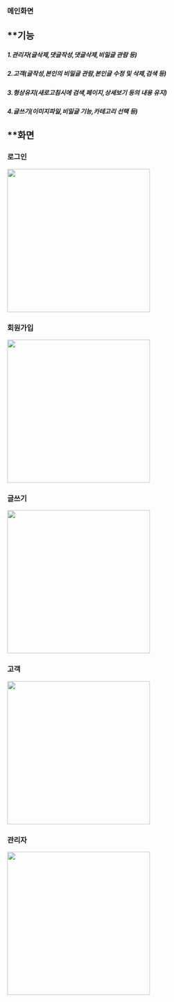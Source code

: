 ### 메인화면
  <thead>
    <tr>
      <h2>**기능</h2>
      <h5>1.관리자(글삭제,댓글작성,댓글삭제,비밀글 관람 등)</h5>
      <h5>2.고객(글작성,본인의 비밀글 관람,본인글 수정 및 삭제,검색 등)</h5>
      <h5>3.형상유지(새로고침시에 검색,페이지,상세보기 등의 내용 유지)</h5>
      <h5>4.글쓰기(이미지파일,비밀글 기능,카테고리 선택 등)</h5>
    </tr>
    <tr>
      <h2>**화면</h2>
      <td align="center">
        <h3>로그인</h3>
        <a href="https://cafeptthumb-phinf.pstatic.net/MjAyNDEwMzFfMTU3/MDAxNzMwMzU5NDg5MDI0.BPKQh46HChMKC-8BzAC81kayWx7ioLJjODS2SDN_TAkg.ezmfV-2XT7VpoUNmCZeBUG52ALRa71fiNfSrC5Azb7gg.PNG/%EB%A1%9C%EA%B7%B8%EC%9D%B8.PNG?type=w1600" target="_blank">
          <img width="329" src="https://cafeptthumb-phinf.pstatic.net/MjAyNDEwMzFfMTU3/MDAxNzMwMzU5NDg5MDI0.BPKQh46HChMKC-8BzAC81kayWx7ioLJjODS2SDN_TAkg.ezmfV-2XT7VpoUNmCZeBUG52ALRa71fiNfSrC5Azb7gg.PNG/%EB%A1%9C%EA%B7%B8%EC%9D%B8.PNG?type=w1600" style="max-width: 100%;">
        </a>
      </td>
      <td align="center">
        <h3>회원가입</h3>
        <a href="https://cafeptthumb-phinf.pstatic.net/MjAyNDEwMzFfMTUx/MDAxNzMwMzU5NDg5MDIz.27LOBwc1u3NMY6q6Vcis34w0pR5PbygRfyF5R1ECg8Mg.HXAFfNAjVs-XSUR1y6GPk_qQHBDwZtneBPH8j0aJjH4g.PNG/%ED%9A%8C%EC%9B%90%EA%B0%80%EC%9E%85.PNG?type=w1600" target="_blank">
          <img width="329" src="https://cafeptthumb-phinf.pstatic.net/MjAyNDEwMzFfMTUx/MDAxNzMwMzU5NDg5MDIz.27LOBwc1u3NMY6q6Vcis34w0pR5PbygRfyF5R1ECg8Mg.HXAFfNAjVs-XSUR1y6GPk_qQHBDwZtneBPH8j0aJjH4g.PNG/%ED%9A%8C%EC%9B%90%EA%B0%80%EC%9E%85.PNG?type=w1600" style="max-width: 100%;">
        </a>
      </td>
      <td align="center">
        <h3>글쓰기</h3>
        <a href="https://cafeptthumb-phinf.pstatic.net/MjAyNDEwMzFfODMg/MDAxNzMwMzU5NDg5MDI0._gJs8Y6LehGeL8C1mpDi8EfUU8RuuGdYrQS3nGjE7p4g.6mvDIrF0EUTk8-s2S21nROiG6BS8UBepIt1yEUL2FC8g.PNG/%EA%B8%80%EC%93%B0%EA%B8%B0.PNG?type=w1600" target="_blank">
          <img width="329" src="https://cafeptthumb-phinf.pstatic.net/MjAyNDEwMzFfODMg/MDAxNzMwMzU5NDg5MDI0._gJs8Y6LehGeL8C1mpDi8EfUU8RuuGdYrQS3nGjE7p4g.6mvDIrF0EUTk8-s2S21nROiG6BS8UBepIt1yEUL2FC8g.PNG/%EA%B8%80%EC%93%B0%EA%B8%B0.PNG?type=w1600" style="max-width: 100%;">
        </a>
      </td>
      <td align="center">
        <h3>고객</h3>
        <a href="https://cafeptthumb-phinf.pstatic.net/MjAyNDEwMzFfMjQy/MDAxNzMwMzU5NDg5MDI0.JUNSuHrM5vEliIFAIzrw8dFIiQ-vLCya4btRC1boUMQg.-E2sRIrHTMODFWRW4hU85W1sQf1JFCoCdeVVKDDJ-SQg.PNG/%EB%A9%94%EC%9D%B8.PNG?type=w1600" target="_blank">
          <img width="329" src="https://cafeptthumb-phinf.pstatic.net/MjAyNDEwMzFfMjQy/MDAxNzMwMzU5NDg5MDI0.JUNSuHrM5vEliIFAIzrw8dFIiQ-vLCya4btRC1boUMQg.-E2sRIrHTMODFWRW4hU85W1sQf1JFCoCdeVVKDDJ-SQg.PNG/%EB%A9%94%EC%9D%B8.PNG?type=w1600" style="max-width: 100%;">
        </a>
      </td>
      <td align="center">
        <h3>관리자</h3>
        <a href="https://cafeptthumb-phinf.pstatic.net/MjAyNDEwMzFfMjM5/MDAxNzMwMzU5NDg5MDI0.IJWFRKDSBag5U8ycMDpG-BjJnh1Agx-FLi-eydcdpSsg.bO-04PfLI2F_2A2vJCr7a6-PhPqqc6hvd-yJRwIOlq0g.PNG/%EA%B4%80%EB%A6%AC%EC%9E%90.PNG?type=w1600" target="_blank">
          <img width="329" src="https://cafeptthumb-phinf.pstatic.net/MjAyNDEwMzFfMjM5/MDAxNzMwMzU5NDg5MDI0.IJWFRKDSBag5U8ycMDpG-BjJnh1Agx-FLi-eydcdpSsg.bO-04PfLI2F_2A2vJCr7a6-PhPqqc6hvd-yJRwIOlq0g.PNG/%EA%B4%80%EB%A6%AC%EC%9E%90.PNG?type=w1600" style="max-width: 100%;">
        </a>
      </td>
    </tr>  
  </tbody>
